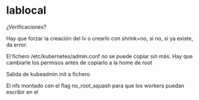 # lablocal

¿Verificaciones?



Hay que forzar la creación del lv o crearlo con shrink=no, si no, si ya existe, da error.

El fichero /etc/kubernetes/admin.conf no se puede copiar sin más. Hay que cambiarle los permisos antes de copiarlo a la home de root

Salida de kubeadmin init a fichero

El nfs montado con el flag no_root_squash para que los workers puedan escribir en el